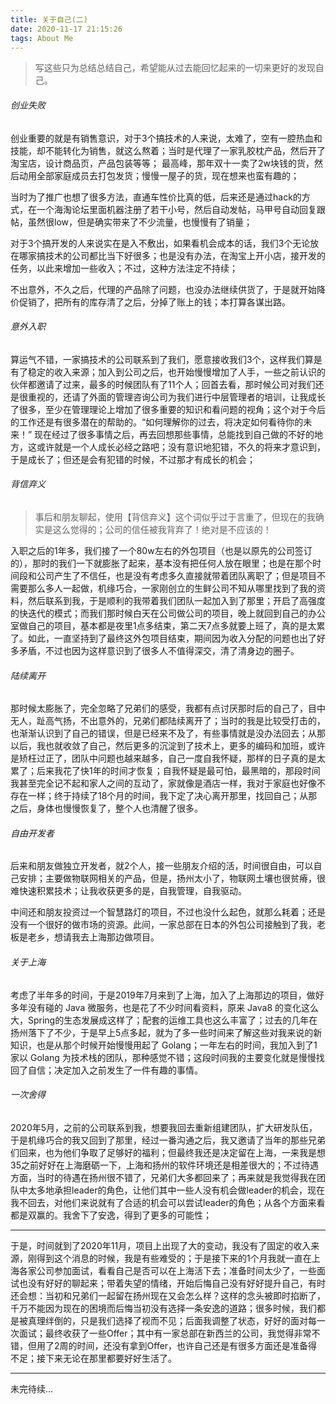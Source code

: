 ```yaml
---
title: 关于自己(二)
date: 2020-11-17 21:15:26
tags: About Me
---
```


> 写这些只为总结总结自己，希望能从过去能回忆起来的一切来更好的发现自己。

###### 创业失败

创业重要的就是有销售意识，对于3个搞技术的人来说，太难了，空有一腔热血和技能，却不能转化为销售，就这么熬着；当时是代理了一家乳胶枕产品，然后开了淘宝店，设计商品页，产品包装等等；
最高峰，那年双十一卖了2w块钱的货，然后动用全部家庭成员去打包发货；慢慢一屋子的货，现在想来也蛮有趣的；

当时为了推广也想了很多方法，直通车性价比真的低，后来还是通过hack的方式，在一个海淘论坛里面机器注册了若干小号，然后自动发帖，马甲号自动回复跟帖，虽然很low，但是确实带来了不少流量，也慢慢有了销量；
<!--more-->
对于3个搞开发的人来说实在是入不敷出，如果看机会成本的话，我们3个无论放在哪家搞技术的公司都比当下好很多；也是没有办法，在淘宝上开小店，接开发的任务，以此来增加一些收入；不过，这种方法注定不持续；

不出意外，不久之后，代理的产品除了问题，也没办法继续供货了，于是就开始降价促销了，把所有的库存清了之后，分掉了账上的钱；本打算各谋出路。

###### 意外入职

算运气不错，一家搞技术的公司联系到了我们，愿意接收我们3个，这样我们算是有了稳定的收入来源；加入到公司之后，也开始慢慢增加了人手，一些之前认识的伙伴都邀请了过来，最多的时候团队有了11个人；回首去看，那时候公司对我们还是很重视的，还请了外面的管理咨询公司为我们进行中层管理者的培训，让我成长了很多，至少在管理理论上增加了很多重要的知识和看问题的视角；这个对于今后的工作还是有很多潜在的帮助的。“如何理解你的过去，将决定如何看待你的未来！” 现在经过了很多事情之后，再去回想那些事情，总能找到自己做的不好的地方，这或许就是一个人成长必经之路吧；没有意识地犯错，不久的将来才意识到，于是成长了；但还是会有犯错的时候，不过那才有成长的机会；

###### 背信弃义

> 事后和朋友聊起，使用【背信弃义】这个词似乎过于言重了，但现在的我确实是这么觉得的；公司的信任被我背弃了！绝对是不应该的！

入职之后的1年多，我们接了一个80w左右的外包项目（也是以原先的公司签订的），那时的我们一下就膨胀了起来，基本没有把任何人放在眼里；也是在那个时间段和公司产生了不信任，也是没有考虑多久直接就带着团队离职了；但是项目不需要那么多人一起做，机缘巧合，一家刚创立的生鲜公司不知从哪里找到了我的资料，然后联系到我，于是顺利的我带着我们团队一起加入到了那里；开启了高强度的快迭代的模式；而我们那时候白天在公司做公司的项目，晚上就回到自己的办公室做自己的项目，基本都是夜里1点多结束，第二天7点多就要上班了，真的是太累了。如此，一直坚持到了最终这外包项目结束，期间因为收入分配的问题也出了好多矛盾，不过也因为这样意识到了很多人不值得深交，清了清身边的圈子。

###### 陆续离开

那时候太膨胀了，完全忽略了兄弟们的感受，我都有点讨厌那时后的自己了，目中无人，趾高气扬，不出意外的，兄弟们都陆续离开了；当时的我是比较受打击的，也渐渐认识到了自己的错误，但是已经来不及了，有些事情就是没办法回去；从那以后，我也就收敛了自己，然后更多的沉淀到了技术上，更多的编码和加班，或许是矫枉过正了，团队中问题也越来越多，自己一度自我怀疑，那样的日子真的是太累了；后来我花了快1年的时间才恢复；自我怀疑是最可怕，最黑暗的，那段时间我甚至完全记不起和家人之间的互动了，家就像是酒店一样，我对于家庭也好像不存在一样；终于持续了18个月的时间，我下定了决心离开那里，找回自己；从那之后，身体也慢慢恢复了，整个人也清醒了很多。

###### 自由开发者

后来和朋友做独立开发者，就2个人，接一些朋友介绍的活，时间很自由，可以自己安排；主要做物联网相关的产品，但是，扬州太小了，物联网土壤也很贫瘠，很难快速积累技术；让我收获更多的是，自我管理，自我驱动。

中间还和朋友投资过一个智慧路灯的项目，不过也没什么起色，就那么耗着；还是没有一个很好的做市场的资源。此间，一家总部在日本的外包公司接触到了我，老板是老乡，想请我去上海那边做项目。

###### 关于上海

考虑了半年多的时间，于是2019年7月来到了上海，加入了上海那边的项目，做好多年没有碰的 Java 微服务，也是花了不少时间看资料，原来 Java8 的变化这么大，Spring的生态发展成这样了；配套的运维工具也这么丰富了；过去的几年在扬州落下了不少，于是早上5点多起，就为了多一些时间来了解这些对我来说的新知识，也是从那个时候开始慢慢用起了 Golang；一年左右的时间，我加入到了1家以 Golang 为技术栈的团队，那种感觉不错；这段时间我的主要变化就是慢慢找回了自信；决定加入之前发生了一件有趣的事情。

###### 一次舍得

2020年5月，之前的公司联系到我，想要我回去重新组建团队，扩大研发队伍，于是机缘巧合的我又回到了那里，经过一番沟通之后，我又邀请了当年的那些兄弟们回来，也为他们争取了足够好的福利；但最终我还是决定留在上海，一来我是想35之前好好在上海磨砺一下，上海和扬州的软件环境还是相差很大的；不过待遇方面，当时的待遇在扬州很不错了，兄弟们大多都回来了；再来就是我觉得我在团队中太多地承担leader的角色，让他们其中一些人没有机会做leader的机会，现在我不回去，对他们来说就有了合适的机会可以尝试leader的角色；从各个方面来看都是双赢的。我舍下了安逸，得到了更多的可能性；

---

于是，时间就到了2020年11月，项目上出现了大的变动，我没有了固定的收入来源，刚得到这个消息的时候，我是有些难受的；于是接下来的1个月我就一直在上海各家公司参加面试，看看自己是否可以在上海活下去；准备时间太少了，一些面试也没有好好的聊起来；带着失望的情绪，开始后悔自己没有好好提升自己，有时还会想：当初和兄弟们一起留在扬州现在又会怎么样？这样的念头被即时掐断了，千万不能因为现在的困境而后悔当初没有选择一条安逸的道路；很多时候，我们都是被真理绊倒的，只是我们选择了视而不见；后面我调整了状态，好好的面对每一次面试；最终收获了一些Offer；其中有一家总部在新西兰的公司，我觉得非常不错，但用了2周的时间，还没有拿到Offer，也许自己还是有很多方面还是准备得不足；接下来无论在那里都要好好生活了。

---

未完待续...